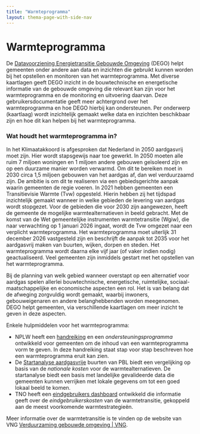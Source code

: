 ```yaml
---
title: "Warmteprogramma"
layout: thema-page-with-side-nav
---
```

# Warmteprogramma
De [Datavoorziening Energietransitie Gebouwde Omgeving](https://dego.vng.nl/) (DEGO) helpt gemeenten onder andere aan data en inzichten die gebruikt kunnen worden bij het opstellen en monitoren van het warmteprogramma. Met diverse kaartlagen geeft DEGO inzicht in de bouwtechnische en energetische informatie van de gebouwde omgeving die relevant kan zijn voor het warmteprogramma en de monitoring en uitvoering daarvan. Deze gebruikersdocumentatie geeft meer achtergrond over het warmteprogramma en hoe DEGO hierbij kan ondersteunen. Per onderwerp (kaartlaag) wordt inzichtelijk gemaakt welke data en inzichten beschikbaar zijn en hoe dit kan helpen bij het warmteprogramma.

### Wat houdt het warmteprogramma in?
In het Klimaatakkoord is afgesproken dat Nederland in 2050 aardgasvrij moet zijn. Hier wordt stapsgewijs naar toe gewerkt. In 2050 moeten alle ruim 7 miljoen woningen en 1 miljoen andere gebouwen geïsoleerd zijn en op een duurzame manier worden verwarmd. Om dit te bereiken moet in 2030 circa 1,5 miljoen gebouwen van het aardgas af, dan wel verduurzaamd zijn. De ambitie is om dit te realiseren via een gebiedsgerichte aanpak waarin gemeenten de regie voeren. In 2021 hebben gemeenten een Transitievisie Warmte (Tvw) opgesteld. Hierin hebben zij het tijdspad inzichtelijk gemaakt wanneer in welke gebieden de levering van aardgas wordt stopgezet. Voor de gebieden die voor 2030 zijn aangewezen, heeft de gemeente de mogelijke warmtealternatieven in beeld gebracht. Met de komst van de Wet gemeentelijke instrumenten warmtetransitie (Wgiw), die naar verwachting op 1 januari 2026 ingaat, wordt de Tvw omgezet naar een verplicht warmteprogramma. Het warmteprogramma moet uiterlijk 31 december 2026 vastgesteld zijn en beschrijft de aanpak tot 2035 voor het aardgasvrij maken van buurten, wijken, dorpen en steden. Het warmteprogramma wordt daarna elke vijf jaar (of vaker indien nodig) geactualiseerd. Veel gemeenten zijn inmiddels gestart met het opstellen van het warmteprogramma. 

Bij de planning van welk gebied wanneer overstapt op een alternatief voor aardgas spelen allerlei bouwtechnische, energetische, ruimtelijke, sociaal-maatschappelijke en economische aspecten een rol. Het is van belang dat de afweging zorgvuldig wordt gemaakt, waarbij inwoners, gebouweigenaren en andere belanghebbenden worden meegenomen. DEGO helpt gemeenten, via verschillende kaartlagen om meer inzicht te geven in deze aspecten. 

Enkele hulpmiddelen voor het warmteprogramma:

-	NPLW heeft een [handreiking](https://www.nplw.nl/uploads/files/Warmteprogramma/Handreiking-Warmteprogramma-NPLW.pdf) en een *ondersteuningsprogramma* ontwikkeld voor gemeenten om de inhoud van een warmteprogramma vorm te geven. In deze handreiking staat stap voor stap beschreven hoe een warmteprogramma eruit kan zien. 
-	De [Startanalyse aardgasvrije](https://startanalyse.pbl.nl/) buurten van PBL biedt een vergelijking op basis van de *nationale kosten* voor de warmtealternatieven. De startanalyse biedt een basis met landelijke gevalideerde data die gemeenten kunnen verrijken met lokale gegevens om tot een goed lokaal beeld te komen. 
-	TNO heeft een [eindgebruikers dashboard](https://energy.nl/tools/dashboard-eindgebruikerskosten/) ontwikkeld   die informatie geeft over de *eindgebruikerskosten* van de warmtetransitie, gekoppeld aan de meest voorkomende  warmtestrategieën.

Meer informatie over de warmtetransitie is te vinden op de website van VNG [Verduurzaming gebouwde omgeving | VNG](https://vng.nl/rubrieken/onderwerpen/verduurzaming-gebouwde-omgeving).


